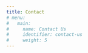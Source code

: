 ```yaml
---
title: Contact
# menu:
#   main:
#     name: Contact Us
#     identifier: contact-us
#     weight: 5
---
```

